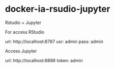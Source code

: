 # docker-ia-rsudio-jupyter
Rstudio + Jupyter


For access RStudio 

url: http://localhost:8787
usr: admin
pass: admin

Access Jupyter

url: http://localhost:8888
token: admin


 
